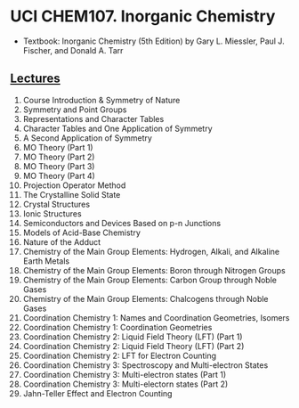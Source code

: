 # UCI CHEM107. Inorganic Chemistry

- Textbook: Inorganic Chemistry (5th Edition) by Gary L. Miessler, Paul J. Fischer, and Donald A. Tarr

## [Lectures](https://www.youtube.com/playlist?list=PLqOZ6FD_RQ7kGnKLTbdwZ3IGVNXK43k7S)
1. Course Introduction & Symmetry of Nature
2. Symmetry and Point Groups
3. Representations and Character Tables
4. Character Tables and One Application of Symmetry
5. A Second Application of Symmetry
6. MO Theory (Part 1)
7. MO Theory (Part 2)
8. MO Theory (Part 3)
9. MO Theory (Part 4)
10. Projection Operator Method
11. The Crystalline Solid State
12. Crystal Structures
13. Ionic Structures
14. Semiconductors and Devices Based on p-n Junctions
15. Models of Acid-Base Chemistry
16. Nature of the Adduct
17. Chemistry of the Main Group Elements: Hydrogen, Alkali, and Alkaline Earth Metals
18. Chemistry of the Main Group Elements: Boron through Nitrogen Groups
19. Chemistry of the Main Group Elements: Carbon Group through Noble Gases
20. Chemistry of the Main Group Elements: Chalcogens through Noble Gases
21. Coordination Chemistry 1: Names and Coordination Geometries, Isomers
22. Coordination Chemistry 1: Coordination Geometries
23. Coordination Chemistry 2: Liquid Field Theory (LFT) (Part 1)
24. Coordination Chemistry 2: Liquid Field Theory (LFT) (Part 2)
25. Coordination Chemistry 2: LFT for Electron Counting 
26. Coordination Chemistry 3: Spectroscopy and Multi-electron States
27. Coordination Chemistry 3: Multi-electron states (Part 1)
28. Coordination Chemistry 3: Multi-electorn states (Part 2)
29. Jahn-Teller Effect and Electron Counting
